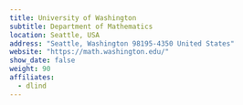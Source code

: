 ```yaml
---
title: University of Washington
subtitle: Department of Mathematics
location: Seattle, USA
address: "Seattle, Washington 98195-4350 United States"
website: "https://math.washington.edu/"
show_date: false
weight: 90
affiliates:
  - dlind
---
```

